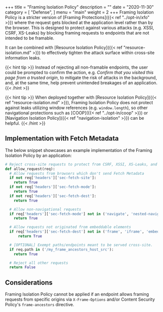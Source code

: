 +++
title = "Framing Isolation Policy"
description = ""
date = "2020-11-30"
category = [
    "Defense",
]
menu = "main"
weight = 2
+++
Framing Isolation Policy is a stricter version of [Framing Protections]({{< ref "../opt-in/xfo" >}}) where the request gets blocked at the application level rather than by the browser. This is designed to protect against various attacks (e.g. XSSI, CSRF, XS-Leaks) by blocking framing requests to endpoints that are not intended to be framable.

It can be combined with [Resource Isolation Policy]({{< ref "resource-isolation.md" >}}) to effectively tighten the attack surface within cross-site information leaks.

{{< hint tip >}}
Instead of rejecting all non-framable endpoints, the user could be prompted to confirm the action, e.g. *Confirm that you visited this page from a trusted origin*, to mitigate the risk of attacks in the background, and, at the same time, help prevent unintended breakages of an application.
{{< /hint >}}

{{< hint tip >}}
When deployed together with [Resource Isolation Policy]({{< ref "resource-isolation.md" >}}), Framing Isolation Policy does not protect against leaks utilizing window references (e.g. `window.length`), so other navigational protections such as [COOP]({{< ref "../opt-in/coop" >}}) or [Navigation Isolation Policy]({{< ref "navigation-isolation" >}}) can be helpful.
{{< /hint >}}

## Implementation with Fetch Metadata

The below snippet showcases an example implementation of the Framing Isolation Policy by an application:

```py
# Reject cross-site requests to protect from CSRF, XSSI, XS-Leaks, and other bugs
def allow_request(req):
  # Allow requests from browsers which don't send Fetch Metadata
  if not req['headers']['sec-fetch-site']:
    return True
  if not req['headers']['sec-fetch-mode']:
    return True
  if not req['headers']['sec-fetch-dest']:
    return True

  # Allow non-navigational requests
  if req['headers']['sec-fetch-mode'] not in ('navigate', 'nested-navigate'):
    return True

  # Allow requests not originated from embeddable elements
  if req['headers']['sec-fetch-dest'] not in ('frame', 'iframe', 'embed', 'object'):
      return True

  # [OPTIONAL] Exempt paths/endpoints meant to be served cross-site.
  if req.path in ('/my_frame_ancestors_host_src'):
    return True

  # Reject all other requests
  return False
```

## Considerations
Framing Isolation Policy cannot be applied if an endpoint allows framing requests from specific origins via  `X-Frame-Options` and/or Content Security Policy's
`frame-ancestors` directive.
